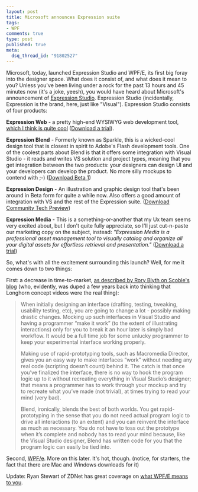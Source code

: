 ```yaml
--- 
layout: post
title: Microsoft announces Expression suite
tags: 
- WPF
comments: true
type: post
published: true
meta: 
  dsq_thread_id: "91802527"
---
```

Microsoft, today, launched Expression Studio and WPF/E, its first big foray into the designer space. What does it consist of, and what does it mean to you? Unless you've been living under a rock for the past 13 hours and 45 minutes now (it's a joke, yeesh), you would have heard about Microsoft's announcement of <a href="http://www.microsoft.com/products/expression/en/expression-studio/default.mspx">Expression Studio</a>. Expression Studio (incidentally, Expression is the brand, here, just like "Visual"). Expression Studio consists of four products:

<strong>Expression Web</strong> - a pretty high-end WYSIWYG web development tool, <a href="http://www.brethorsting.com/uidesign/2006/09/microsoft_expression_web_beta.html">which I think is quite cool</a> (<a href="http://www.microsoft.com/products/expression/en/expression-web/free-trial.mspx">Download a trial</a>).

<strong>Expression Blend</strong> - Formerly known as Sparkle, this is a wicked-cool design tool that is closest in spirit to Adobe's Flash development tools. One of the coolest parts about Blend is that it offers some integration with Visual Studio - it reads and writes VS solution and project types, meaning that you get integration between the two products: your designers can design UI and your developers can develop the product. No more silly mockups to contend with ;-) (<a href="http://www.microsoft.com/products/expression/en/Expression-Blend/try.mspx">Download Beta 1</a>)

<strong>Expression Design</strong> - An illustration and graphic design tool that's been around in Beta form for quite a while now. Also offers a good amount of integration with VS and the rest of the Expression suite. (<a href="http://www.microsoft.com/products/expression/en/expression-design/free-trial.mspx">Download Community Tech Preview</a>)

<strong>Expression Media</strong> - This is a something-or-another that my Ux team seems very excited about, but I don't quite fully appreciate, so I'll just cut-n-paste our marketing copy on the subject, instead: <em>"Expression Media is a professional asset management tool to visually catalog and organize all your digital assets for effortless retrieval and presentation."</em> (<a href="http://www.iview-multimedia.com/">Download a trial</a>)

So, what's with all the excitement surrounding this launch? Well, for me it comes down to two things:

First: a decrease in time-to-market, <a href="http://scobleizer.com/2006/12/04/microsoft-targets-adobe-why/">as described by Rory Blyth on Scoble's blog</a> (who, evidently, was duped a few years back into thinking that Longhorn concept videos were the real thing):
<blockquote>When initially designing an interface (drafting, testing, tweaking, usability testing, etc), you are going to change a lot - possibly making drastic changes. Mocking up such interfaces in Visual Studio and having a programmer “make it work” (to the extent of illustrating interactions) only for you to break it an hour later is simply bad workflow. It would be a full time job for some unlucky programmer to keep your experimental interface working properly.

Making use of rapid-prototyping tools, such as Macromedia Director, gives you an easy way to make interfaces “work” without needing any real code (scripting doesn’t count) behind it. The catch is that once you’ve finalized the interface, there is no way to hook the program logic up to it without recreating everything in Visual Studio’s designer; that means a programmer has to work through your mockup and try to recreate what you’ve made (not trivial), at times trying to read your mind (very bad).

Blend, ironically, blends the best of both worlds. You get rapid-prototyping in the sense that you do not need actual program logic to drive all interactions (to an extent) and you can reinvent the interface as much as necessary. You do not have to toss out the prototype when it’s complete and nobody has to read your mind because, like the Visual Studio designer, Blend has written code for you that the program logic can easily be tied into.</blockquote>

Second, <a href="http://msdn2.microsoft.com/en-us/asp.net/bb187358.aspx">WPF/e</a>. More on this later. It's hot, though. (notice, for starters, the fact that there are Mac and Windows downloads for it)

Update: Ryan Stewart of ZDNet has great coverage on <a href="http://blogs.zdnet.com/Stewart/?p=188">what WPF/E means to you</a>.
